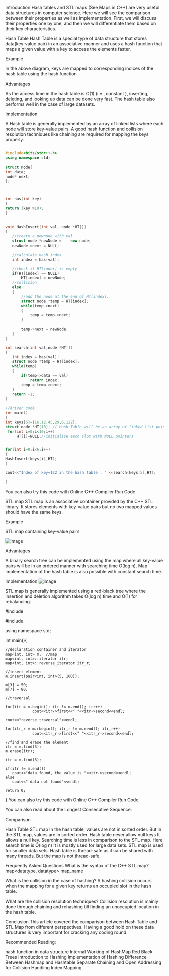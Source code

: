 Introduction
Hash tables and STL maps (See Maps in C++) are very useful data structures in computer science. Here we will see the comparison between their properties as well as implementation. First, we will discuss their properties one by one, and then we will differentiate them based on their key characteristics.

 

Hash Table
Hash Table is a special type of data structure that stores data(key-value pair) in an associative manner and uses a hash function that maps a given value with a key to access the elements faster. 

 

Example

 

In the above diagram, keys are mapped to corresponding indices of the hash table using the hash function.

 

Advantages 

As the access time in the hash table is O(1) (i.e., constant  ), inserting, deleting, and looking up data can be done very fast.
The hash table also performs well in the case of large datasets.
 

Implementation

A Hash table is generally implemented by an array of linked lists where each node will store key-value pairs. A good hash function and collision resolution techniques like chaining are required for mapping the keys properly. 

 ```cpp

#include<bits/stdc++.h>
using namespace std;

struct node{
int data;
node* next;
};



int has(int key)
{
 return (key %10);
}  
    
    
 void HashInsert(int val, node *HT[])
{
    //create a newnode with val
    struct node *newNode =    new node;                      
    newNode->next = NULL;

    //calculate hash index
    int index = has(val);

    //check if HT[index] is empty
    if(HT[index] == NULL)
        HT[index] = newNode;
    //collision
    else
    {
        //add the node at the end of HT[index].
        struct node *temp = HT[index];
        while(temp->next)
        {
            temp = temp->next;
        }

        temp->next = newNode;
    }
}

 int search(int val,node *HT[])
{
    int index = has(val);
    struct node *temp = HT[index];
    while(temp)
    {
        if(temp->data == val)
            return index;
        temp = temp->next;
    }
    return -1;
}

//driver code
int main()
{
int keys[6]={16,12,45,29,6,122};
struct node *HT[10]; // Hash Table will be an array of linked list pointers
  for(int i=0;i<10;i++)
      HT[i]=NULL;//initialise each slot with NULL pointers


for(int i=0;i<6;i++)
{
HashInsert(keys[i],HT);
}

cout<<"Index of key=122 in the hash table : " <<search(keys[5],HT);

}

```
You can also try this code with Online C++ Compiler
Run Code
 


STL map
STL map is an associative container provided by the C++ STL library. It stores elements with key-value pairs but no two mapped values should have the same keys.

 

Example

STL map containing key-value pairs

![image](https://github.com/user-attachments/assets/6a653f72-69e5-4a92-89c2-9518908c9d13)

 

Advantages 

A binary search tree can be implemented using the map where all key-value pairs will be in an ordered manner with searching time O(log n).
Map implementation of the hash table is also possible with constant search time.
 

Implementation
![image](https://github.com/user-attachments/assets/c34315b2-ee75-4f60-98d0-2a2c4219f48b)


STL map is generally implemented using a red-black tree where the insertion and deletion algorithm takes O(log n) time and O(1) for rebalancing.

 

#include <iostream>

#include <map>

using namespace std;

int main(){

    //declaration container and iterator
    map<int, int> m;  //map
    map<int, int>::iterator itr;
    map<int, int>::reverse_iterator itr_r;

    //insert element
    m.insert(pair<int, int>(5, 100));

    m[3] = 50;
    m[7] = 80;

    //traversal
    
    for(itr = m.begin(); itr != m.end(); itr++)
                cout<<itr->first<<" "<<itr->second<<endl;
                
    cout<<"reverse traversal"<<endl;
          
    for(itr_r = m.rbegin(); itr_r != m.rend(); itr_r++)
                cout<<itr_r->first<<" "<<itr_r->second<<endl;

    //find and erase the element
    itr = m.find(3);
    m.erase(itr);

    itr = m.find(3);

    if(itr != m.end())
       cout<<"data found, the value is "<<itr->second<<endl;
    else
       cout<<" data not found"<<endl;

    return 0;
}
You can also try this code with Online C++ Compiler
Run Code
 

You can also read about the Longest Consecutive Sequence.

Comparison
 

Hash Table
STL map
In the hash table, values are not in sorted order.	But in the STL map, values are in sorted order.
Hash table never allow null keys	It allows a null key.
Searching time is less in comparison to the STL map.	Here search time is O(log n)
It is mostly used for large data sets.	STL map is used for smaller data sets.
Hash table is thread-safe as it can be shared with many threads.	But the map is not thread-safe.
 

Frequently Asked Questions
What is the syntax of the C++ STL map?
map<datatype, datatype> map_name

What is the collision in the case of hashing?
A hashing collision occurs when the mapping for a given key returns an occupied slot in the hash table.

What are the collision resolution techniques?
Collision resolution is mainly done through chaining and rehashing till finding an unoccupied location in the hash table.

 

Conclusion
This article covered the comparison between Hash Table and STL Map from different perspectives. Having a good hold on these data structures is very important for cracking any coding round. 

 



Recommended Reading:

hash function in data structure
Internal Working of HashMap
Red Black Trees
Introduction to Hashing
Implementation of Hashing
Difference Between Hashmap and Hashtable
Separate Chaining and Open Addressing for Collision Handling
Index Mapping
